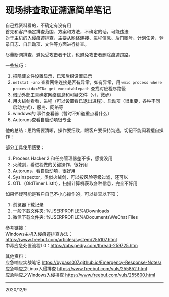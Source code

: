 # 现场排查取证溯源简单笔记

自己找资料看的，不确定有没有用  
首先和客户确定排查范围、方案和方法，不确定的话，可能违法  
对于主机的入侵痕迹排查，主要从网络连接、进程信息、后门账号、计划任务、登录日志、自启动项、文件等方面进行排查。  

尽量断网排查，避免受攻击者干扰，也避免攻击者删除痕迹跑路。  

一些技巧：  
1. 把隐藏文件设置显示，已知后缀设置显示
2. `netstat -ano` 查看网络连接是否有异常，如有异常，用 `wmic process where processid=<PID> get executablepath` 查找对应程序路径
3. 借助外部工具确定网络信息和可疑文件（vt，微步）
4. 用火绒剑看看，进程（可以设置看已退出进程）、启动项（很重要，各种不同启动方式）、服务、网络等
5. windows的 事件查看器（暂时不知道重点看什么）
6. Autoruns查看自启动项很专业

他的总结：思路需要清晰，操作要细致，跟客户要保持沟通，切记不能闷着擅自操作！  

部分工具使用感受：  
1. Process Hacker 2 和任务管理器差不多，感觉没用
2. 火绒剑，看进程做的关键操作，很好用
3. Autoruns，看自启动项，很好用
4. SysInspector，类似火绒剑，可以按风险等级过滤，还可以
5. OTL（OldTimer ListIt），扫描计算机获取各种信息，完全不好用

如果怀疑可能是客户自己不小心操作的，可以排查以下项：  
1. 浏览器下载记录
2. 一般下载文件夹: %USERPROFILE%\Downloads
3. 微信下载文件夹: %USERPROFILE%\Documents\WeChat Files

参考链接：  
Windows主机入侵痕迹排查办法：https://www.freebuf.com/articles/system/255107.html  
中毒应急处置流程1.0：https://bbs.pediy.com/thread-259725.htm  


其他资料：  
应急响应实战笔记 https://bypass007.github.io/Emergency-Response-Notes/  
应急响应之Linux入侵排查 https://www.freebuf.com/vuls/255852.html  
应急响应之Windows入侵排查 https://www.freebuf.com/vuls/255600.html  


---
2020/12/9  
